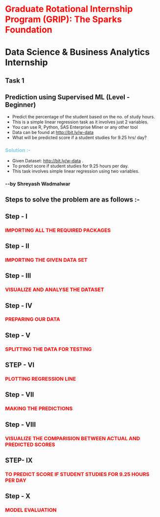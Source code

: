 # <span style="color:red">Graduate Rotational Internship Program (GRIP): The Sparks Foundation</span>
# Data Science & Business Analytics Internship
## Task 1

## Prediction using Supervised ML (Level - Beginner)

* Predict the percentage of the student based on the no. of study hours.
* This is a simple linear regression task as it involves just 2 variables.
* You can use R, Python, SAS Enterprise Miner or any other tool
* Data can be found at http://bit.ly/w-data
* What will be predicted score if a student studies for 9.25 hrs/ day?

### <span style="color:skyblue">Solution :-</span>

* Given Dataset: http://bit.ly/w-data .
* To predict score if student studies for 9.25 hours per day.
* This task involves simple linear regression using two variables.

### --by Shreyash Wadmalwar

## Steps to solve the problem are as follows :-
## Step - I
### <span style="color:red">IMPORTING ALL THE REQUIRED PACKAGES</span>
## Step - II
### <span style="color:red">IMPORTING THE GIVEN DATA SET</span>
## Step - III
### <span style='color:red'>VISUALIZE AND ANALYSE THE DATASET</span>
## Step - IV
### <span style='color:red'>PREPARING OUR DATA</span>
## Step - V
### <span style="color:red">SPLITTING THE DATA FOR TESTING</SPAN>
## STEP - VI
### <span style='color:red'>PLOTTING REGRESSION LINE</span>
## Step - VII
### <span style='color:red'>MAKING THE PREDICTIONS</span>
## Step - VIII
### <span style='color:red'>VISUALIZE THE COMPARISION BETWEEN ACTUAL AND PREDICTED SCORES</span>
## STEP- IX
### <span style='color:red'>TO PREDICT SCORE IF STUDENT STUDIES FOR 9.25 HOURS PER DAY<span>
## Step - X
### <span style='color:red'>MODEL EVALUATION<span>
